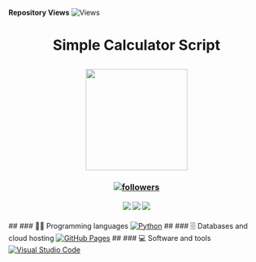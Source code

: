 **Repository Views** ![Views](https://profile-counter.glitch.me/IpHack/count.svg)

<h1 align="center"> Simple Calculator Script </h1>

<h2 align="center">
<img src="https://images2.imgbox.com/ca/28/KjJu0cB3_o.png" width="200">
</h2>

<h3 align="center"> <a href="https://github.com/Sahampath">
    <img alt="followers" title="Follow me on Github" src="https://img.shields.io/github/followers/Sahampath?color=236ad3&labelColor=1155ba&style=for-the-badge&logo=github&label=Follow"/></a> </h3>
    
<h4 align="center"> <img src="https://img.shields.io/github/downloads/Sahampath/Simple-Calculator/total?style=for-the-badge&logo=appveyor">
<img src="https://img.shields.io/github/stars/Sahampath/Simple-Calculator?style=for-the-badge&logo=appveyor">
<img src="https://img.shields.io/github/forks/Sahampath/Simple-Calculator?style=for-the-badge&logo=appveyor"> </h4>
##
### 👨‍💻 Programming languages
 <a href="#"><img alt="Python" src="https://img.shields.io/badge/Python%20-%2314354C.svg?logo=python&logoColor=white"></a>
##
### 🗄️ Databases and cloud hosting
<a href="#"><img alt="GitHub Pages" src="https://img.shields.io/badge/GitHub%20Pages-%23327FC7.svg?logo=github&logoColor=white"></a>
##
### 💻 Software and tools
<a href="#"><img alt="Visual Studio Code" src="https://img.shields.io/badge/Visual%20Studio%20Code-0078d7.svg?logo=visual-studio-code&logoColor=white"></a>

